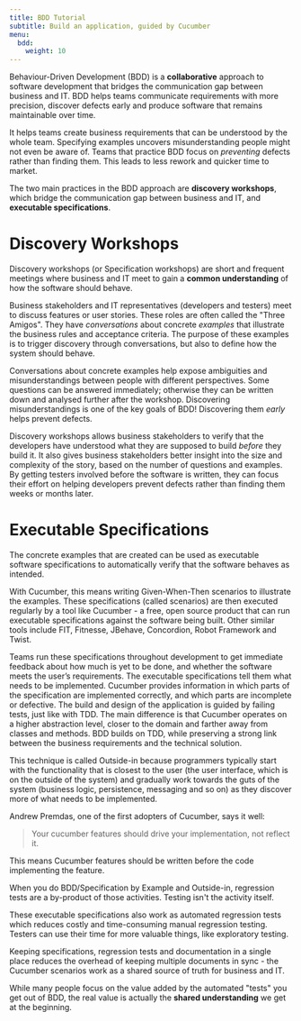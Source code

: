```yaml
---
title: BDD Tutorial
subtitle: Build an application, guided by Cucumber
menu:
  bdd:
    weight: 10
---
```

Behaviour-Driven Development (BDD) is a **collaborative** approach to software development that bridges the communication gap between business and IT. BDD helps teams communicate requirements with more precision, discover defects early and produce software that remains maintainable over time.

It helps teams create business requirements that can be understood by the whole team. Specifying examples uncovers misunderstanding people might not even be aware of. Teams that practice BDD focus on *preventing* defects rather than finding them. This leads to less rework and quicker time to market.

The two main practices in the BDD approach are **discovery workshops**, which bridge the communication gap between business and IT, and **executable specifications**.

# Discovery Workshops

Discovery workshops (or Specification workshops) are short and frequent meetings where business and IT meet to gain a **common understanding** of how the software should behave.

Business stakeholders and IT representatives (developers and testers) meet to discuss features or user stories. These roles are often called the "Three Amigos".
They have *conversations* about concrete *examples* that illustrate the business rules and acceptance criteria. The purpose of these examples is to trigger discovery through conversations, but also to define how the system should behave.

Conversations about concrete examples help expose ambiguities and misunderstandings between people with different perspectives. Some questions can be answered immediately; otherwise they can be written down and analysed further after the workshop. Discovering misunderstandings is one of the key goals of BDD! Discovering them *early* helps prevent defects.

Discovery workshops allows business stakeholders to verify that the developers have understood what they are supposed to build *before* they build it. It also gives business stakeholders better insight into the size and complexity of the story, based on the number of questions and examples. By getting testers involved before the software is written, they can focus their effort on helping developers prevent defects rather than finding them weeks or months later.

# Executable Specifications

The concrete examples that are created can be used as executable software specifications to automatically verify that the software behaves as intended.

With Cucumber, this means writing Given-When-Then scenarios to illustrate the examples.
These specifications (called scenarios) are then executed regularly by a tool like Cucumber - a free, open source product that can run executable specifications against the software being built. Other similar tools include FIT, Fitnesse, JBehave, Concordion, Robot Framework and Twist.

Teams run these specifications throughout development to get immediate feedback about how much is yet to be done, and whether the software meets the user’s requirements. The executable specifications tell them what needs to be implemented. Cucumber provides information in which parts of the specification are implemented correctly, and which parts are incomplete or defective. The build and design of the application is guided by failing tests, just like with TDD. The main difference is that Cucumber operates on a higher abstraction level, closer to the domain and farther away from classes and methods. BDD builds on TDD, while preserving a strong link between the business requirements and the technical solution.

This technique is called Outside-in because programmers typically start with the functionality that is closest to the user (the user interface, which is on the outside of the system) and gradually work towards the guts of the system (business logic, persistence, messaging and so on) as they discover more of what needs to be implemented.

Andrew Premdas, one of the first adopters of Cucumber, says it well:

> Your cucumber features should drive your implementation, not reflect it.

This means Cucumber features should be written before the code implementing the feature.

When you do BDD/Specification by Example and Outside-in, regression tests are a by-product of those activities. Testing isn't the activity itself.

These executable specifications also work as automated regression tests which reduces costly and time-consuming manual regression testing. Testers can use their time for more valuable things, like exploratory testing.

Keeping specifications, regression tests and documentation in a single place reduces the overhead of keeping multiple documents in sync - the Cucumber scenarios work as a shared source of truth for business and IT.

While many people focus on the value added by the automated "tests" you get out of BDD, the real value is actually the **shared understanding** we get at the beginning.
